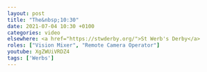 ```yaml
---
layout: post
title: "The&nbsp;10:30"
date: 2021-07-04 10:30 +0100
categories: video
elsewhere: <a href="https://stwderby.org/">St Werb's Derby</a>
roles: ["Vision Mixer", "Remote Camera Operator"]
youtube: XgZWUiVRDZ4
tags: ['Werbs']
---
```

